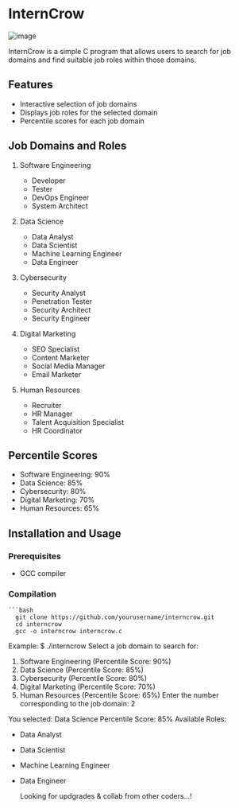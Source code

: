 # InternCrow

![image](https://github.com/progprnv/Interncrow/assets/145828371/1a385da4-ebb9-4822-8490-a253abf57e76)


InternCrow is a simple C program that allows users to search for job domains and find suitable job roles within those domains.


## Features

- Interactive selection of job domains
- Displays job roles for the selected domain
- Percentile scores for each job domain

## Job Domains and Roles

1. Software Engineering
   - Developer
   - Tester
   - DevOps Engineer
   - System Architect

2. Data Science
   - Data Analyst
   - Data Scientist
   - Machine Learning Engineer
   - Data Engineer

3. Cybersecurity
   - Security Analyst
   - Penetration Tester
   - Security Architect
   - Security Engineer

4. Digital Marketing
   - SEO Specialist
   - Content Marketer
   - Social Media Manager
   - Email Marketer

5. Human Resources
   - Recruiter
   - HR Manager
   - Talent Acquisition Specialist
   - HR Coordinator

## Percentile Scores

- Software Engineering: 90%
- Data Science: 85%
- Cybersecurity: 80%
- Digital Marketing: 70%
- Human Resources: 65%

## Installation and Usage

### Prerequisites

- GCC compiler

### Compilation

    ```bash
      git clone https://github.com/yourusername/interncrow.git
      cd interncrow
      gcc -o interncrow interncrow.c

Example:
$ ./interncrow
Select a job domain to search for:
1. Software Engineering (Percentile Score: 90%)
2. Data Science (Percentile Score: 85%)
3. Cybersecurity (Percentile Score: 80%)
4. Digital Marketing (Percentile Score: 70%)
5. Human Resources (Percentile Score: 65%)
Enter the number corresponding to the job domain: 2

You selected: Data Science
Percentile Score: 85%
Available Roles:
 - Data Analyst
 - Data Scientist
 - Machine Learning Engineer
 - Data Engineer

      Looking for updgrades & collab from other coders...!



      
